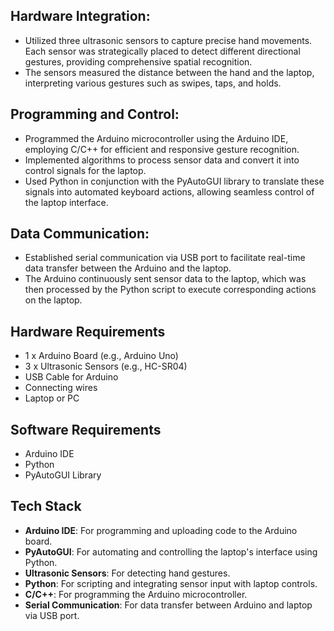 ## Hardware Integration:
- Utilized three ultrasonic sensors to capture precise hand movements. Each sensor was strategically placed to detect different directional gestures, providing comprehensive spatial recognition.
- The sensors measured the distance between the hand and the laptop, interpreting various gestures such as swipes, taps, and holds.

## Programming and Control:
- Programmed the Arduino microcontroller using the Arduino IDE, employing C/C++ for efficient and responsive gesture recognition.
- Implemented algorithms to process sensor data and convert it into control signals for the laptop.
- Used Python in conjunction with the PyAutoGUI library to translate these signals into automated keyboard actions, allowing seamless control of the laptop interface.

## Data Communication:
- Established serial communication via USB port to facilitate real-time data transfer between the Arduino and the laptop.
- The Arduino continuously sent sensor data to the laptop, which was then processed by the Python script to execute corresponding actions on the laptop.

## Hardware Requirements

- 1 x Arduino Board (e.g., Arduino Uno)
- 3 x Ultrasonic Sensors (e.g., HC-SR04)
- USB Cable for Arduino
- Connecting wires
- Laptop or PC

## Software Requirements

- Arduino IDE
- Python
- PyAutoGUI Library

## Tech Stack

- **Arduino IDE**: For programming and uploading code to the Arduino board.
- **PyAutoGUI**: For automating and controlling the laptop's interface using Python.
- **Ultrasonic Sensors**: For detecting hand gestures.
- **Python**: For scripting and integrating sensor input with laptop controls.
- **C/C++**: For programming the Arduino microcontroller.
- **Serial Communication**: For data transfer between Arduino and laptop via USB port.
